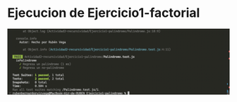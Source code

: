 # Ejecucion de Ejercicio1-factorial

![Alt text](<Captura de Pantalla 2023-09-29 a la(s) 16.10.58.png>)